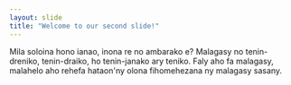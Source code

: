 ```yaml
---
layout: slide
title: "Welcome to our second slide!"
---
```

Mila soloina hono ianao, inona re no ambarako e? Malagasy no tenin-dreniko, tenin-draiko, ho tenin-janako ary teniko. Faly aho fa malagasy, malahelo aho rehefa hataon'ny olona fihomehezana ny malagasy sasany. 